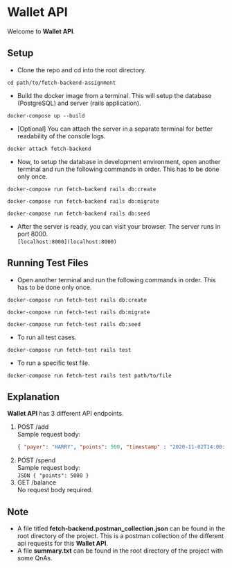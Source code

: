 # Wallet API
  
Welcome to **Wallet API**. 
  
## Setup
  
 - Clone the repo and cd into the root directory.  
 ```shell
 cd path/to/fetch-backend-assignment
 ```  
 - Build the docker image from a terminal. This will setup the database (PostgreSQL) and server (rails application).  
 ```shell
 docker-compose up --build
 ```  
 - [Optional] You can attach the server in a separate terminal for better readability of the console logs.  
 ```shell
 docker attach fetch-backend
 ```  
 - Now, to setup the database in development environment, open another terminal and run the following commands in order. This has to be done only once.  
 ```shell
 docker-compose run fetch-backend rails db:create
  
 docker-compose run fetch-backend rails db:migrate
  
 docker-compose run fetch-backend rails db:seed
 ```  
 - After the server is ready, you can visit your browser. The server runs in port 8000.  
 `[localhost:8000](localhost:8000)`  
  
## Running Test Files
  
- Open another terminal and run the following commands in order. This has to be done only once.  
 ```shell
 docker-compose run fetch-test rails db:create
 ```  

 ```shell
 docker-compose run fetch-test rails db:migrate
 ```  
 ```shell
 docker-compose run fetch-test rails db:seed
 ```  
- To run all test cases.  
 ```shell
 docker-compose run fetch-test rails test
 ```  
- To run a specific test file.  
 ```shell
 docker-compose run fetch-test rails test path/to/file
 ```  

## Explanation  
  
**Wallet API** has 3 different API endpoints.  

 1.  POST /add  
		Sample request body:   
		```JSON
		{ "payer": "HARRY", "points": 500, "timestamp" : "2020-11-02T14:00:00Z" }
		```  
 2.  POST /spend  
		 Sample request body:  
		 ```JSON
		 { "points": 5000 }```  
 3.  GET /balance  
		 No request body required.  

## Note
  
- A file titled **fetch-backend.postman_collection.json** can be found in the root directory of the project. This is  a postman collection of the different api requests for this **Wallet API**.  
- A file **summary.txt** can be found in the root directory of the project with some QnAs.  


